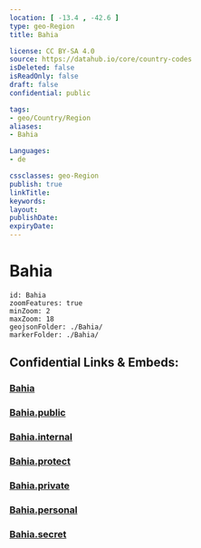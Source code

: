 ```yaml
---
location: [ -13.4 , -42.6 ] 
type: geo-Region
title: Bahia

license: CC BY-SA 4.0
source: https://datahub.io/core/country-codes
isDeleted: false
isReadOnly: false
draft: false
confidential: public

tags:
- geo/Country/Region
aliases:
- Bahia

Languages:
- de

cssclasses: geo-Region
publish: true
linkTitle: 
keywords: 
layout: 
publishDate: 
expiryDate: 
---
```


# Bahia

```leaflet
id: Bahia
zoomFeatures: true 
minZoom: 2 
maxZoom: 18
geojsonFolder: ./Bahia/
markerFolder: ./Bahia/
```


## Confidential Links & Embeds: 

### [Bahia](/_Standards/Earth/Continent/America~South/Brazil/states~Brazil/Bahia.md) 

### [Bahia.public](/_public/Earth/Continent/America~South/Brazil/states~Brazil/Bahia.public.md) 

### [Bahia.internal](/_internal/Earth/Continent/America~South/Brazil/states~Brazil/Bahia.internal.md) 

### [Bahia.protect](/_protect/Earth/Continent/America~South/Brazil/states~Brazil/Bahia.protect.md) 

### [Bahia.private](/_private/Earth/Continent/America~South/Brazil/states~Brazil/Bahia.private.md) 

### [Bahia.personal](/_personal/Earth/Continent/America~South/Brazil/states~Brazil/Bahia.personal.md) 

### [Bahia.secret](/_secret/Earth/Continent/America~South/Brazil/states~Brazil/Bahia.secret.md)

